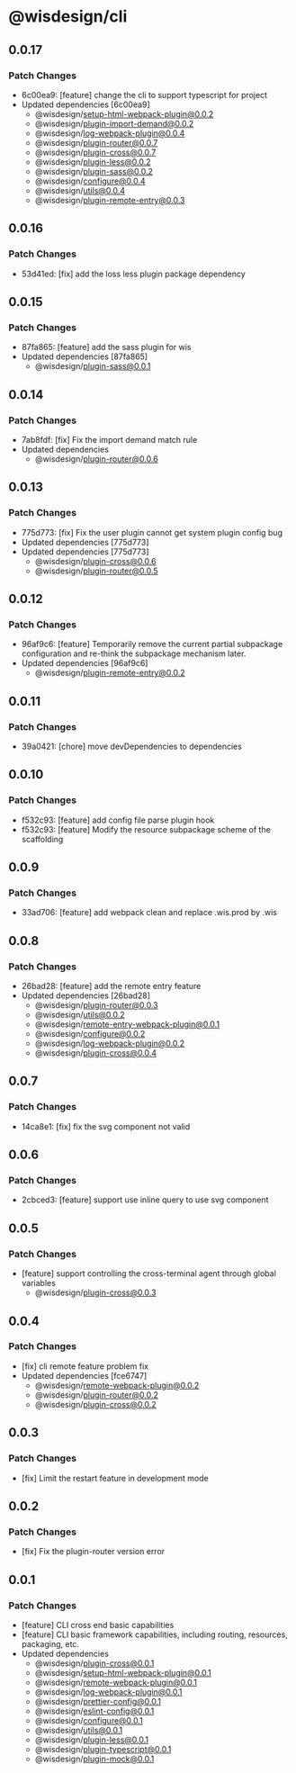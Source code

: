 # @wisdesign/cli

## 0.0.17

### Patch Changes

- 6c00ea9: [feature] change the cli to support typescript for project
- Updated dependencies [6c00ea9]
  - @wisdesign/setup-html-webpack-plugin@0.0.2
  - @wisdesign/plugin-import-demand@0.0.2
  - @wisdesign/log-webpack-plugin@0.0.4
  - @wisdesign/plugin-router@0.0.7
  - @wisdesign/plugin-cross@0.0.7
  - @wisdesign/plugin-less@0.0.2
  - @wisdesign/plugin-sass@0.0.2
  - @wisdesign/configure@0.0.4
  - @wisdesign/utils@0.0.4
  - @wisdesign/plugin-remote-entry@0.0.3

## 0.0.16

### Patch Changes

- 53d41ed: [fix] add the loss less plugin package dependency

## 0.0.15

### Patch Changes

- 87fa865: [feature] add the sass plugin for wis
- Updated dependencies [87fa865]
  - @wisdesign/plugin-sass@0.0.1

## 0.0.14

### Patch Changes

- 7ab8fdf: [fix] Fix the import demand match rule
- Updated dependencies
  - @wisdesign/plugin-router@0.0.6

## 0.0.13

### Patch Changes

- 775d773: [fix] Fix the user plugin cannot get system plugin config bug
- Updated dependencies [775d773]
- Updated dependencies [775d773]
  - @wisdesign/plugin-cross@0.0.6
  - @wisdesign/plugin-router@0.0.5

## 0.0.12

### Patch Changes

- 96af9c6: [feature] Temporarily remove the current partial subpackage configuration and re-think the subpackage mechanism later.
- Updated dependencies [96af9c6]
  - @wisdesign/plugin-remote-entry@0.0.2

## 0.0.11

### Patch Changes

- 39a0421: [chore] move devDependencies to dependencies

## 0.0.10

### Patch Changes

- f532c93: [feature] add config file parse plugin hook
- f532c93: [feature] Modify the resource subpackage scheme of the scaffolding

## 0.0.9

### Patch Changes

- 33ad706: [feature] add webpack clean and replace .wis.prod by .wis

## 0.0.8

### Patch Changes

- 26bad28: [feature] add the remote entry feature
- Updated dependencies [26bad28]
  - @wisdesign/plugin-router@0.0.3
  - @wisdesign/utils@0.0.2
  - @wisdesign/remote-entry-webpack-plugin@0.0.1
  - @wisdesign/configure@0.0.2
  - @wisdesign/log-webpack-plugin@0.0.2
  - @wisdesign/plugin-cross@0.0.4

## 0.0.7

### Patch Changes

- 14ca8e1: [fix] fix the svg component not valid

## 0.0.6

### Patch Changes

- 2cbced3: [feature] support use inline query to use svg component

## 0.0.5

### Patch Changes

- [feature] support controlling the cross-terminal agent through global variables
  - @wisdesign/plugin-cross@0.0.3

## 0.0.4

### Patch Changes

- [fix] cli remote feature problem fix
- Updated dependencies [fce6747]
  - @wisdesign/remote-webpack-plugin@0.0.2
  - @wisdesign/plugin-router@0.0.2
  - @wisdesign/plugin-cross@0.0.2

## 0.0.3

### Patch Changes

- [fix] Limit the restart feature in development mode

## 0.0.2

### Patch Changes

- [fix] Fix the plugin-router version error

## 0.0.1

### Patch Changes

- [feature] CLI cross end basic capabilities
- [feature] CLI basic framework capabilities, including routing, resources, packaging, etc.
- Updated dependencies
  - @wisdesign/plugin-cross@0.0.1
  - @wisdesign/setup-html-webpack-plugin@0.0.1
  - @wisdesign/remote-webpack-plugin@0.0.1
  - @wisdesign/log-webpack-plugin@0.0.1
  - @wisdesign/prettier-config@0.0.1
  - @wisdesign/eslint-config@0.0.1
  - @wisdesign/configure@0.0.1
  - @wisdesign/utils@0.0.1
  - @wisdesign/plugin-less@0.0.1
  - @wisdesign/plugin-typescript@0.0.1
  - @wisdesign/plugin-mock@0.0.1
